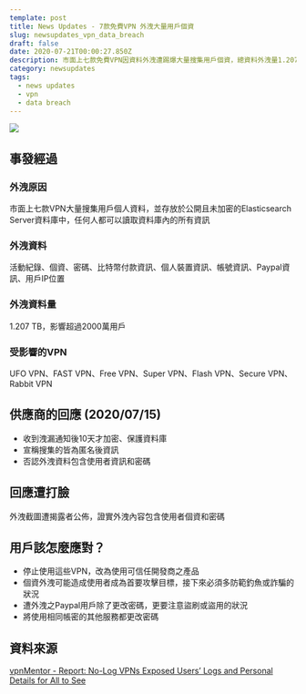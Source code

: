 ```yaml
---
template: post
title: News Updates - 7款免費VPN 外洩大量用戶個資
slug: newsupdates_vpn_data_breach
draft: false
date: 2020-07-21T00:00:27.850Z
description: 市面上七款免費VPN因資料外洩遭踢爆大量搜集用戶個資，總資料外洩量1.207 TB，超過2000萬用戶受到影響。
category: newsupdates
tags:
  - news updates
  - vpn
  - data breach
---
```

![](/media/vpn_hacked_cover.jpg)

## 事發經過

### 外洩原因

市面上七款VPN大量搜集用戶個人資料，並存放於公開且未加密的Elasticsearch Server資料庫中，任何人都可以讀取資料庫內的所有資訊

### 外洩資料

活動紀錄、個資、密碼、比特幣付款資訊、個人裝置資訊、帳號資訊、Paypal資訊、用戶IP位置

### 外洩資料量

1.207 TB，影響超過2000萬用戶

### 受影響的VPN

UFO VPN、FAST VPN、Free VPN、Super VPN、Flash VPN、Secure VPN、Rabbit VPN



## 供應商的回應 (2020/07/15)

* 收到洩漏通知後10天才加密、保護資料庫
* 宣稱搜集的皆為匿名後資訊
* 否認外洩資料包含使用者資訊和密碼

## 回應遭打臉

外洩截圖遭揭露者公佈，證實外洩內容包含使用者個資和密碼

## 用戶該怎麼應對？

* 停止使用這些VPN，改為使用可信任開發商之產品
* 個資外洩可能造成使用者成為首要攻擊目標，接下來必須多防範釣魚或詐騙的狀況
* 遭外洩之Paypal用戶除了更改密碼，更要注意盜刷或盜用的狀況
* 將使用相同帳密的其他服務都更改密碼

## 資料來源

[vpnMentor - Report: No-Log VPNs Exposed Users’ Logs and Personal Details for All to See](https://www.vpnmentor.com/blog/report-free-vpns-leak/)